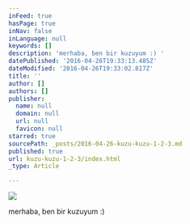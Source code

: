 ```yaml
---
inFeed: true
hasPage: true
inNav: false
inLanguage: null
keywords: []
description: 'merhaba, ben bir kuzuyum :) '
datePublished: '2016-04-26T19:33:13.485Z'
dateModified: '2016-04-26T19:33:02.817Z'
title: ''
author: []
authors: []
publisher:
  name: null
  domain: null
  url: null
  favicon: null
starred: true
sourcePath: _posts/2016-04-26-kuzu-kuzu-1-2-3.md
published: true
url: kuzu-kuzu-1-2-3/index.html
_type: Article

---
```

![](https://the-grid-user-content.s3-us-west-2.amazonaws.com/208c8db8-9f25-4788-86da-a70ad3f3cdb7.jpg)

merhaba, ben bir kuzuyum :)